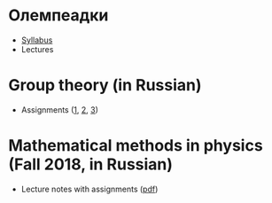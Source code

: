 # Олемпеадки
* <a href='relativity/relativity_syllabus.pdf'>Syllabus</a>
* Lectures

# Group theory (in Russian)
* Assignments (<a href="group_theory/gt1.pdf">1</a>, <a href="group_theory/gt2.pdf">2</a>, <a href="group_theory/gt3.pdf">3</a>)

# Mathematical methods in physics (Fall 2018, in Russian)
* Lecture notes with assignments (<a href="dg/assignments.pdf">pdf</a>)